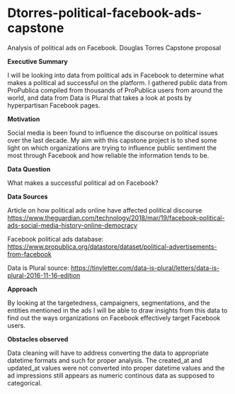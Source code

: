 # Dtorres-political-facebook-ads-capstone
Analysis of political ads on Facebook.
Douglas Torres Capstone proposal

**Executive Summary**

I will be looking into data from political ads in Facebook to determine what makes a political ad successful on the platform. I gathered public data from ProPublica compiled from thousands of ProPublica users from around the world, and data from Data is Plural that takes a look at posts by hyperpartisan Facebook pages.

**Motivation**

Social media is been found to influence the discourse on political issues over the last decade. My aim with this capstone project is to shed some light on which organizations are trying to influence public sentiment the most through Facebook and how reliable the information tends to be. 

**Data Question**

What makes a successful political ad on Facebook?

**Data Sources**

Article on how political ads online have affected political discourse 
https://www.theguardian.com/technology/2018/mar/19/facebook-political-ads-social-media-history-online-democracy

Facebook political ads database: https://www.propublica.org/datastore/dataset/political-advertisements-from-facebook

Data is Plural source: https://tinyletter.com/data-is-plural/letters/data-is-plural-2016-11-16-edition

**Approach**

By looking at the targetedness, campaigners, segmentations, and the entities mentioned in the ads I will be able to draw insights from this data to find out the ways organizations on Facebook effectively target Facebook users. 

**Obstacles observed**

Data cleaning will have to address converting the data to appropriate datetime formats and such for proper analysis. The created_at and updated_at values were not converted into proper datetime values and the ad impressions still appears as numeric continous data as supposed to categorical.






